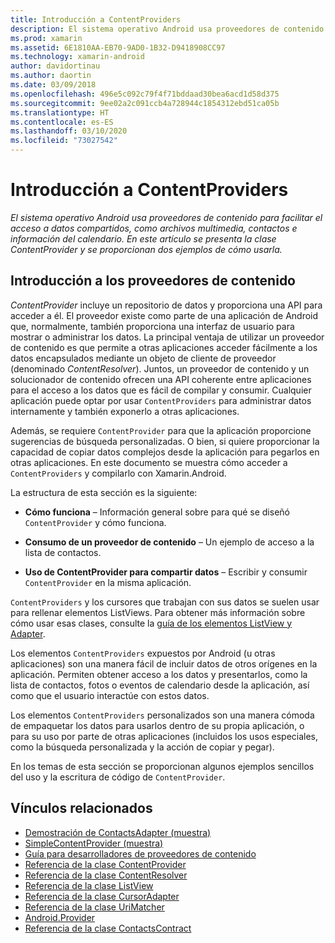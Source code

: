 ```yaml
---
title: Introducción a ContentProviders
description: El sistema operativo Android usa proveedores de contenido para facilitar el acceso a datos compartidos, como archivos multimedia, contactos e información del calendario. En este artículo se presenta la clase ContentProvider y se proporcionan dos ejemplos de cómo usarla.
ms.prod: xamarin
ms.assetid: 6E1810AA-EB70-9AD0-1B32-D9418908CC97
ms.technology: xamarin-android
author: davidortinau
ms.author: daortin
ms.date: 03/09/2018
ms.openlocfilehash: 496e5c092c79f4f71bddaad30bea6acd1d58d375
ms.sourcegitcommit: 9ee02a2c091ccb4a728944c1854312ebd51ca05b
ms.translationtype: HT
ms.contentlocale: es-ES
ms.lasthandoff: 03/10/2020
ms.locfileid: "73027542"
---
```

# <a name="intro-to-contentproviders"></a>Introducción a ContentProviders

_El sistema operativo Android usa proveedores de contenido para facilitar el acceso a datos compartidos, como archivos multimedia, contactos e información del calendario. En este artículo se presenta la clase ContentProvider y se proporcionan dos ejemplos de cómo usarla._

## <a name="content-providers-overview"></a>Introducción a los proveedores de contenido

*ContentProvider* incluye un repositorio de datos y proporciona una API para acceder a él. El proveedor existe como parte de una aplicación de Android que, normalmente, también proporciona una interfaz de usuario para mostrar o administrar los datos. La principal ventaja de utilizar un proveedor de contenido es que permite a otras aplicaciones acceder fácilmente a los datos encapsulados mediante un objeto de cliente de proveedor (denominado *ContentResolver*). Juntos, un proveedor de contenido y un solucionador de contenido ofrecen una API coherente entre aplicaciones para el acceso a los datos que es fácil de compilar y consumir. Cualquier aplicación puede optar por usar `ContentProviders` para administrar datos internamente y también exponerlo a otras aplicaciones.

Además, se requiere `ContentProvider` para que la aplicación proporcione sugerencias de búsqueda personalizadas. O bien, si quiere proporcionar la capacidad de copiar datos complejos desde la aplicación para pegarlos en otras aplicaciones. En este documento se muestra cómo acceder a `ContentProviders` y compilarlo con Xamarin.Android.

La estructura de esta sección es la siguiente:

- **Cómo funciona** &ndash; Información general sobre para qué se diseñó `ContentProvider` y cómo funciona.

- **Consumo de un proveedor de contenido** &ndash; Un ejemplo de acceso a la lista de contactos.

- **Uso de ContentProvider para compartir datos** &ndash; Escribir y consumir `ContentProvider` en la misma aplicación.

`ContentProviders` y los cursores que trabajan con sus datos se suelen usar para rellenar elementos ListViews. Para obtener más información sobre cómo usar esas clases, consulte la [guía de los elementos ListView y Adapter](~/android/user-interface/layouts/list-view/index.md).

Los elementos `ContentProviders` expuestos por Android (u otras aplicaciones) son una manera fácil de incluir datos de otros orígenes en la aplicación. Permiten obtener acceso a los datos y presentarlos, como la lista de contactos, fotos o eventos de calendario desde la aplicación, así como que el usuario interactúe con estos datos.

Los elementos `ContentProviders` personalizados son una manera cómoda de empaquetar los datos para usarlos dentro de su propia aplicación, o para su uso por parte de otras aplicaciones (incluidos los usos especiales, como la búsqueda personalizada y la acción de copiar y pegar).

En los temas de esta sección se proporcionan algunos ejemplos sencillos del uso y la escritura de código de `ContentProvider`.

## <a name="related-links"></a>Vínculos relacionados

- [Demostración de ContactsAdapter (muestra)](https://docs.microsoft.com/samples/xamarin/monodroid-samples/platformfeatures-contactsadapterdemo)
- [SimpleContentProvider (muestra)](https://docs.microsoft.com/samples/xamarin/monodroid-samples/platformfeatures-simplecontentprovider)
- [Guía para desarrolladores de proveedores de contenido](https://developer.android.com/guide/topics/providers/content-providers.html)
- [Referencia de la clase ContentProvider](xref:Android.Content.ContentProvider)
- [Referencia de la clase ContentResolver](xref:Android.Content.ContentResolver)
- [Referencia de la clase ListView](xref:Android.Widget.ListView)
- [Referencia de la clase CursorAdapter](xref:Android.Widget.CursorAdapter)
- [Referencia de la clase UriMatcher](xref:Android.Content.UriMatcher)
- [Android.Provider](xref:Android.Provider)
- [Referencia de la clase ContactsContract](xref:Android.Provider.ContactsContract)
